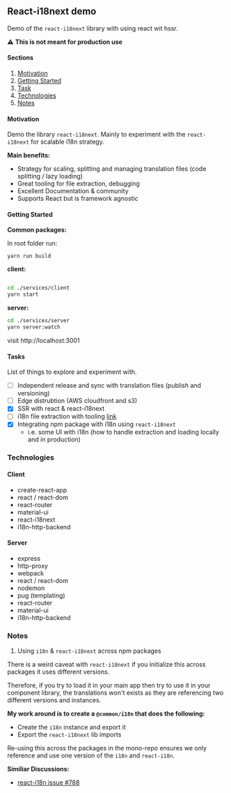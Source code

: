 ## React-i18next demo 

Demo of the `react-i18next` library with using react wit hssr.

⚠️  **This is not meant for production use**

#### Sections

1. [Motivation](#motivation)
2. [Getting Started](#getting-started)
3. [Task](#task)
4. [Technologies](#technologies)
5. [Notes](#notes)

#### Motivation


Demo the library `react-i18next`. Mainly to experiment with the `react-i18next` for scalable i18n strategy.

**Main benefits:**

- Strategy for scaling, splitting and managing translation files (code splitting / lazy loading)
- Great tooling for file extraction, debugging
- Excellent Documentation & community
- Supports React but is framework agnostic

#### Getting Started

**Common packages:**

In root folder run:
```
yarn run build
```

**client:**
```sh

cd ./services/client
yarn start
```

**server:**
```sh
cd ./services/server
yarn server:watch
```

visit http://localhost:3001

#### Tasks

List of things to explore and experiment with.

- [ ] Independent release and sync with translation files (publish and versioning)
- [ ] Edge distrubtion (AWS cloudfront and s3) 
- [x] SSR with react & react-i18next 
- [ ] i18n file extraction with tooling [link](https://react.i18next.com/guides/extracting-translations)
- [x] Integrating npm package with i18n using `react-i18next`
    - i.e. some UI with i18n (how to handle extraction and loading locally and in production)

### Technologies

#### Client

- create-react-app 
- react / react-dom 
- react-router
- material-ui
- react-i18next
- i18n-http-backend 

#### Server 
- express
- http-proxy
- webpack
- react / react-dom 
- nodemon
- pug (templating)
- react-router
- material-ui
- i18n-http-backend 

### Notes

1. Using `i18n` & `react-i18next` across npm packages

There is a weird caveat with `react-i18next` if you initialize this across packages it uses different versions.

Therefore, if you try to load it in your main app then try to use it in your component library, the translations won't exists as they are referencing two different versions and instances.

**My work around is to create a `@common/i18n` that does the following:**

- Create the `i18n` instance and export it
- Export the `react-i18next` lib imports

Re-using this across the packages in the mono-repo ensures we only reference and use one version of the `i18n` and `react-i18n`.

**Similiar Discussions:**
- [react-i18n issue #788](https://github.com/i18next/react-i18next/issues/788)
